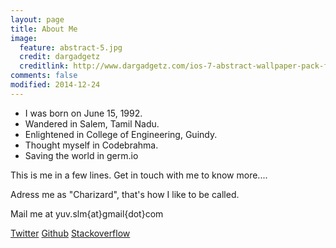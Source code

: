```yaml
---
layout: page
title: About Me
image:
  feature: abstract-5.jpg
  credit: dargadgetz
  creditlink: http://www.dargadgetz.com/ios-7-abstract-wallpaper-pack-for-iphone-5-and-ipod-touch-retina/
comments: false
modified: 2014-12-24
---
```


* I was born on June 15, 1992.
* Wandered in Salem, Tamil Nadu.
* Enlightened in College of Engineering, Guindy.
* Thought myself in Codebrahma.
* Saving the world in germ.io

This is me in a few lines. Get in touch with me to know more....

Adress me as "Charizard", that's how I like to be called.

Mail me at yuv.slm{at}gmail{dot}com

<div markdown="0">
  <a href="https://twitter.com/Charizard" target="_blank" class="btn btn-info">Twitter</a>
  <a href="https://github.com/Charizard" target="_blank" class="btn btn-info">Github</a>
  <a href="http://stackoverflow.com/users/2678080/charizard" target="_blank" class="btn btn-info">Stackoverflow</a>
</div>
